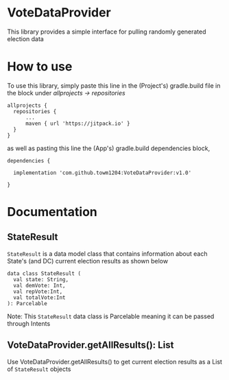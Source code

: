 # VoteDataProvider

This library provides a simple interface for pulling randomly generated election data

# How to use

To use this library, simply paste this line in the (Project's) gradle.build file in the block under *allprojects -> repositories*
  ```
  allprojects {
    repositories {
        ...
        maven { url 'https://jitpack.io' }
    }
  }
  ```
  
  as well as pasting this line  the (App's) gradle.build dependencies block, 
  ```    
  dependencies {

    implementation 'com.github.towm1204:VoteDataProvider:v1.0'

  }
  ```

# Documentation

## StateResult

`StateResult` is a data model class that contains information about each State's (and DC) current election results as shown below


  ```
  data class StateResult (
    val state: String,
    val demVote: Int,
    val repVote:Int,
    val totalVote:Int
): Parcelable
  ```
  
Note: This `StateResult` data class is Parcelable meaning it can be passed through Intents

## VoteDataProvider.getAllResults(): List<StateResult>

Use VoteDataProvider.getAllResults() to get current election results as a List of `StateResult` objects
